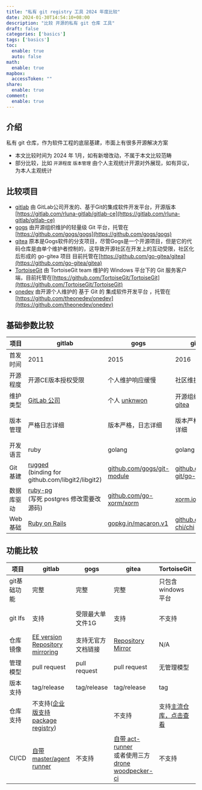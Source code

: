 ```yaml
---
title: "私有 git registry 工具 2024 年度比较"
date: 2024-01-30T14:54:10+08:00
description: "比较 开源的私有 git 仓库 工具"
draft: false
categories: ['basics']
tags: ['basics']
toc:
  enable: true
  auto: false
math:
  enable: true
mapbox:
  accessToken: ""
share:
  enable: true
comment:
  enable: true
---
```


## 介绍

私有 git 仓库，作为软件工程的底层基建，市面上有很多开源解决方案

- 本文比较时间为 2024 年 1月，如有新增改动，不属于本文比较范畴
- 部分比较，比如 `开源程度` `版本管理` 由个人主观统计开源对外展现，如有异议，为本人主观统计

## 比较项目

- [gitlab](https://about.gitlab.com/) 由 GitLab公司开发的、基于Git的集成软件开发平台，开源版本 [https://gitlab.com/rluna-gitlab/gitlab-ce](https://gitlab.com/rluna-gitlab/gitlab-ce)
- [gogs](https://gogs.io/) 由开源组织维护的轻量级 Git 平台，托管在 [https://github.com/gogs/gogs](https://github.com/gogs/gogs)
- [gitea](https://about.gitea.com/) 原本是Gogs软件的分支项目，尽管Gogs是一个开源项目，但是它的代码仓库是由单个维护者控制的，这导致开源社区在开发上的互动受限，社区化后形成的 go-gitea 项目 目前托管在[https://github.com/go-gitea/gitea](https://github.com/go-gitea/gitea)
- [TortoiseGit](https://tortoisegit.org/) 由 TortoiseGit team 维护的 Windows 平台下的 Git 服务客户端，目前托管在[https://github.com/TortoiseGit/TortoiseGit](https://github.com/TortoiseGit/TortoiseGit)
- [onedev](https://onedev.io/) 由开源个人维护的 基于 Git 的 集成软件开发平台 ，托管在 [https://github.com/theonedev/onedev](https://github.com/theonedev/onedev)

## 基础参数比较

| 项目 | gitlab  |  gogs  |  gitea | TortoiseGit | onedev |
|------|---|---|---|---|---|
| 首发时间  | 2011 | 2015 | 2016  | 2008 | 2020 |
| 开源程度  | 开源CE版本授权受限  | 个人维护响应缓慢  | 社区维护响应快  | 社区维护几乎停止  | 关闭 issues 不对外沟通  |
| 维护类型   | [GitLab 公司](https://docs.gitlab.com/)  | 个人 [unknwon](https://github.com/unknwon) | 开源组织 [go-gitea](https://github.com/go-gitea)  | [TortoiseGit team](https://github.com/TortoiseGit/) | 个人 [robinshine](https://github.com/robinshine) |
| 版本管理  | 严格日志详细 | 版本严格，日志详细  | 版本严格，日志详细  | 文档日志详细，无改动跟踪 | 版本变更大，全是MAJOR改动，且无改动跟踪 |
| 开发语言  | ruby  | golang  | golang  | C++  | java |
| Git 基建  | [rugged](https://github.com/libgit2/rugged)<br/>(binding for github.com/libgit2/libgit2) | [github.com/gogs/git-module](https://github.com/gogs/git-module)  | [github.com/go-git/go-git](https://github.com/go-git/go-git)  |  [github.com/libgit2/libgit2](https://github.com/libgit2/libgit2) | [org.eclipse.jgit](https://github.com/eclipse-mirrors/org.eclipse.jgit) |
| 数据库驱动  | [ruby-pg](https://github.com/ged/ruby-pg)<br/>(写死 postgres 修改需要改源码)  | [github.com/go-xorm/xorm](https://github.com/go-xorm/xorm) | [xorm.io/xorm](https://gitea.com/xorm/xorm)  |  N/A | [org.hibernate](https://github.com/hibernate) |
| Web 基础 | [Ruby on Rails](https://github.com/rails/rails) | [gopkg.in/macaron.v1](https://github.com/go-macaron/macaron) | [github.com/go-chi/chi](https://github.com/go-chi/chi) | N/A | [org.apache.wicket](https://github.com/wicketstuff/core) |

## 功能比较

| 项目 | gitlab  | gogs  |  gitea | TortoiseGit | onedev |
|------|---|---|---|---|---|
| git基础功能  | 完整  | 完整  | 完整  | 只包含 windows 平台  | 完整  |
| git lfs  | 支持  | 受限最大单文件1G  | 支持  | 不支持  | [受限支持，不推荐使用git lfs](https://docs.onedev.io/tutorials/code/sync-guide#setup)  |
| 仓库镜像  | [EE version Repository mirroring](https://docs.gitlab.com/ee/user/project/repository/mirror/)  |  支持无官方文档链接 | [Repository Mirror](https://docs.gitea.com/usage/repo-mirror)  |  N/A | [OneDev 7.1+](https://docs.onedev.io/tutorials/code/repo-mirror) |
| 管理模型  | pull request  | pull request  | pull request  | 无管理模型  | pull request  |
| 版本支持  | tag/release  | tag/release  | tag/release  |  tag | tag/release  |
| 仓库支持  | 不支持([企业版支持 package registry](https://docs.gitlab.com/ee/user/packages/package_registry/))  |  | 不支持 | 支持[主流仓库，点击查看](https://docs.gitea.com/usage/packages/overview)  |  不支持  | 支持[部分仓库，点击查看](https://docs.onedev.io/category/packages)
| CI/CD  | [自带 master/agent runner](https://docs.gitlab.com/runner/)   | 不支持  | [自带 act-runner](https://docs.gitea.com/usage/actions/act-runner)<br/>或者使用三方<br/>[drone](https://drone.io/)<br/>[woodpecker-ci](https://woodpecker-ci.org/)   | 不支持 | [自带 master/agent 模式 ](https://docs.onedev.io/category/cicd)  |

